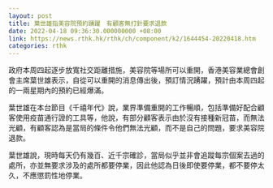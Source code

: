 ```yaml
---
layout: post
title: 葉世雄指美容院預約踴躍　有顧客無打針要求退款
date: 2022-04-18 09:36:30.000000000 +08:00
link: https://news.rthk.hk/rthk/ch/component/k2/1644454-20220418.htm
categories: rthk
---
```


政府本周四起逐步放寬社交距離措施，美容院等場所可以重開，香港美容業總會創會主席葉世雄表示，自從可以重開的消息傳出後，預訂情況踴躍，預計由本周四起的一兩星期內的預約已經爆滿。

葉世雄在本台節目《千禧年代》說，業界準備重開的工作暢順，包括準備好配合顧客使用疫苗通行證的工具等，他說，有部分顧客表示由於沒有接種新冠苗，而無法光顧，有顧客認為是當局的條件令他們無法光顧，而不是自己的問題，要求美容院退款。

葉世雄說，現時每天仍有幾百、近千宗確診，當局似乎並非會追蹤每宗個案去過的處所，亦並無要求涉及的處所都要停業，因此他認為日後即使要停業，都不要停太久，不應懲罰性地停業。
